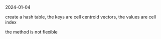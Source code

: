 2024-01-04

create a hash table, the keys are cell centroid vectors, the values are cell index

the method is not flexible